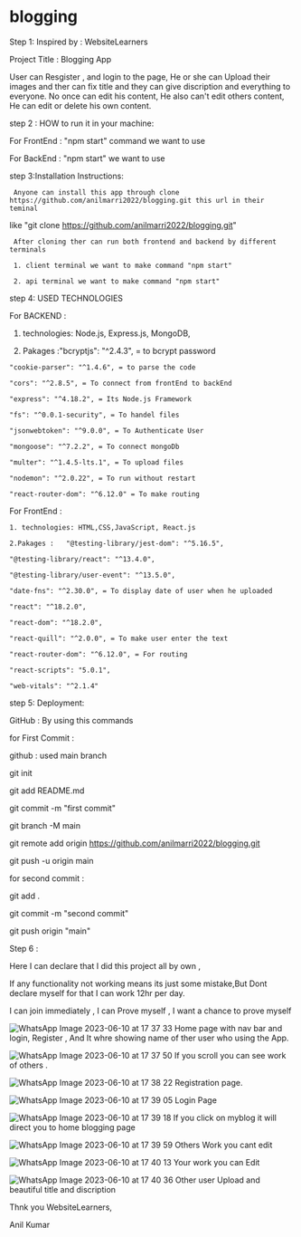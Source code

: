 # blogging
Step 1: Inspired by : WebsiteLearners

Project Title : Blogging App

User can Resgister , and login to the page, He or she can Upload their images and ther can fix title and they can give discription and everything to everyone.
No once can edit his content, He also can't edit others content, He can edit or delete his own content.

step 2 : HOW to run it in your machine:

For FrontEnd : "npm start" command we want to use

For BackEnd : "npm start" we want to use

step 3:Installation Instructions:

     Anyone can install this app through clone https://github.com/anilmarri2022/blogging.git this url in their teminal
     
like "git clone https://github.com/anilmarri2022/blogging.git"

     After cloning ther can run both frontend and backend by different terminals
     
     1. client terminal we want to make command "npm start"
     
     2. api terminal we want to make command "npm start"
     
     
step 4: USED TECHNOLOGIES

For BACKEND : 

   1. technologies: Node.js, Express.js, MongoDB,
   
   2. Pakages :"bcryptjs": "^2.4.3", = to bcrypt password
   
    "cookie-parser": "^1.4.6", = to parse the code
    
    "cors": "^2.8.5", = To connect from frontEnd to backEnd
    
    "express": "^4.18.2", = Its Node.js Framework
    
    "fs": "^0.0.1-security", = To handel files
    
    "jsonwebtoken": "^9.0.0", = To Authenticate User
    
    "mongoose": "^7.2.2", = To connect mongoDb
    
    "multer": "^1.4.5-lts.1", = To upload files
    
    "nodemon": "^2.0.22", = To run without restart
    
    "react-router-dom": "^6.12.0" = To make routing
    
    
 For FrontEnd :
 
    1. technologies: HTML,CSS,JavaScript, React.js
    
    2.Pakages :   "@testing-library/jest-dom": "^5.16.5",
    
    "@testing-library/react": "^13.4.0",
    
    "@testing-library/user-event": "^13.5.0",
    
    "date-fns": "^2.30.0", = To display date of user when he uploaded
    
    "react": "^18.2.0", 
    
    "react-dom": "^18.2.0", 
    
    "react-quill": "^2.0.0", = To make user enter the text
    
    "react-router-dom": "^6.12.0", = For routing
    
    "react-scripts": "5.0.1",
    
    "web-vitals": "^2.1.4"
    
    
    
step 5: Deployment:



GitHub : By using this commands

for First Commit :

github : used main branch

 git init

git add README.md

git commit -m "first commit"

git branch -M main

git remote add origin https://github.com/anilmarri2022/blogging.git

git push -u origin main

for second commit :

git add .

git commit -m "second commit"

git push origin "main"


Step 6 : 

Here I can declare that I did this project all by own ,

If any functionality not working means its just some mistake,But Dont declare myself for that I can work 12hr per day.

I can join immediately , I can Prove myself , I want a chance to prove myself


![WhatsApp Image 2023-06-10 at 17 37 33](https://github.com/anilmarri2022/blogging/assets/132343434/fddb1e7d-b4df-4df9-8149-e9d1e127fb93)
Home page with nav bar and login, Register , And It whre showing name of ther user who using the App.

![WhatsApp Image 2023-06-10 at 17 37 50](https://github.com/anilmarri2022/blogging/assets/132343434/6f9d7094-c1b6-4d9a-b13b-472ef34d10be)
If you scroll you can see work of others .


![WhatsApp Image 2023-06-10 at 17 38 22](https://github.com/anilmarri2022/blogging/assets/132343434/d15f7516-38a0-467e-9e50-8361e17b8dff)
Registration page.

![WhatsApp Image 2023-06-10 at 17 39 05](https://github.com/anilmarri2022/blogging/assets/132343434/bce44cbc-5dfd-4050-99e3-9ec74bcd2e94)
Login Page

![WhatsApp Image 2023-06-10 at 17 39 18](https://github.com/anilmarri2022/blogging/assets/132343434/3170d45c-7c28-4a97-b7f4-ea2041920373)
If you click on myblog it will direct you to home blogging page

![WhatsApp Image 2023-06-10 at 17 39 59](https://github.com/anilmarri2022/blogging/assets/132343434/d0be24c7-7c5d-454f-bf2d-14540872d36e)
Others Work you cant edit

![WhatsApp Image 2023-06-10 at 17 40 13](https://github.com/anilmarri2022/blogging/assets/132343434/014e73af-6ae0-468f-a843-55401adddadc)
Your work you can Edit

![WhatsApp Image 2023-06-10 at 17 40 36](https://github.com/anilmarri2022/blogging/assets/132343434/239472f3-67fe-43d3-98c6-db664d361c03)
Other user Upload and beautiful title and discription

Thnk you  WebsiteLearners,

Anil Kumar


    

